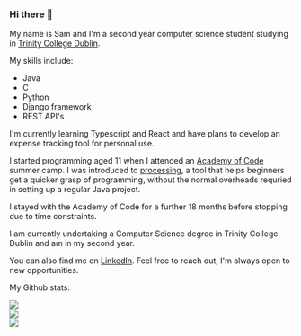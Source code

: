 ### Hi there 👋

My name is Sam and I'm a second year computer science student studying in [Trinity College Dublin](https://tcd.ie).

My skills include:
* Java
* C
* Python
* Django framework
* REST API's

I'm currently learning Typescript and React and have plans to develop an expense tracking tool for personal use.

I started programming aged 11 when I attended an [Academy of Code](https://https://www.theacademyofcode.com/) summer camp. I was introduced to [processing](https://processing.org), a tool that helps beginners get a quicker grasp of programming, without the normal overheads requried in setting up a regular Java project.

I stayed with the Academy of Code for a further 18 months before stopping due to time constraints.

I am currently undertaking a Computer Science degree in Trinity College Dublin and am in my second year.

You can also find me on [LinkedIn](https://www.linkedin.com/in/sktylr). Feel free to reach out, I'm always open to new opportunities.

My Github stats:

![](https://github-readme-stats.vercel.app/api?username=sktylr&theme=blue-green&hide_border=false&include_all_commits=true&count_private=true)\
![](https://github-readme-streak-stats.herokuapp.com/?user=sktylr&theme=blue-green&hide_border=false)\
![](https://github-readme-stats.vercel.app/api/top-langs/?username=sktylr&theme=blue-green&hide_border=false&include_all_commits=true&count_private=true&layout=compact)
<!--
**sktylr/sktylr** is a ✨ _special_ ✨ repository because its `README.md` (this file) appears on your GitHub profile.

Here are some ideas to get you started:

- 🔭 I’m currently working on ...
- 🌱 I’m currently learning ...
- 👯 I’m looking to collaborate on ...
- 🤔 I’m looking for help with ...
- 💬 Ask me about ...
- 📫 How to reach me: ...
- 😄 Pronouns: ...
- ⚡ Fun fact: ...
-->
